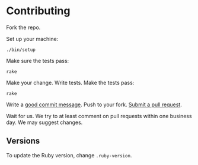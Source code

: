 # Contributing

Fork the repo.

Set up your machine:

    ./bin/setup

Make sure the tests pass:

    rake

Make your change.
Write tests.
Make the tests pass:

    rake

Write a [good commit message][commit].
Push to your fork.
[Submit a pull request][pr].

[commit]: http://tbaggery.com/2008/04/19/a-note-about-git-commit-messages.html
[pr]: https://github.com/Anadea/spark/compare/

Wait for us.
We try to at least comment on pull requests within one business day.
We may suggest changes.

## Versions

To update the Ruby version, change `.ruby-version`.
